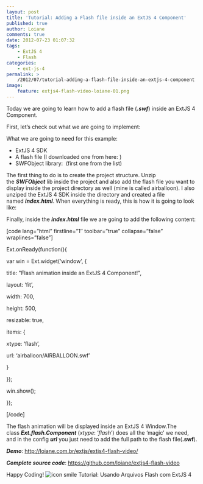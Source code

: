 ```yaml
---
layout: post
title: 'Tutorial: Adding a Flash file inside an ExtJS 4 Component'
published: true
author: Loiane
comments: true
date: 2012-07-23 01:07:32
tags:
    - ExtJS 4
    - Flash
categories:
    - ext-js-4
permalink: >
    /2012/07/tutorial-adding-a-flash-file-inside-an-extjs-4-component
image:
    feature: extjs4-flash-video-loiane-01.png
---
```

Today we are going to learn how to add a flash file (_**.swf**_) inside an ExtJS 4 Component.

First, let&#8217;s check out what we are going to implement:


  


What we are going to need for this example:

  * ExtJS 4 SDK
  * A flash file (I downloaded one from here: )
  * SWFObject library:  (first one from the list)

The first thing to do is to create the project structure. Unzip the **_SWFObject_** lib inside the project and also add the flash file you want to display inside the project directory as well (mine is called airballoon). I also unziped the ExtJS 4 SDK inside the directory and created a file named _**index.html**_. When everything is ready, this is how it is going to look like:


  


Finally, inside the _**index.html**_ file we are going to add the following content:

[code lang=&#8221;html&#8221; firstline=&#8221;1&#8243; toolbar=&#8221;true&#8221; collapse=&#8221;false&#8221; wraplines=&#8221;false&#8221;]
  

  

	  

	  



  

  

	  

	  
Ext.onReady(function(){
		  
var win = Ext.widget(&#8216;window&#8217;, {
		      
title: "Flash animation inside an ExtJS 4 Component!",
		      
layout: &#8216;fit&#8217;,
		      
width: 700,
		      
height: 500,
		      
resizable: true,
		      
items: {
		          
xtype: &#8216;flash&#8217;,
		          
url: &#8216;airballoon/AIRBALLOON.swf&#8217;
		      
}
		  
});
		  
win.show();
	  
});
	  

  

  
[/code]

The flash animation will be displayed inside an ExtJS 4 Window.The class _**Ext.flash.Component**_ (_xtype_: ‘_flash_’) does all the &#8216;magic&#8217; we need, and in the config _**url**_ you just need to add the full path to the flash file(**.swf**).

_**Demo**_: http://loiane.com.br/extjs/extjs4-flash-video/

**_Complete source code_**: https://github.com/loiane/extjs4-flash-video

Happy Coding! ![icon smile Tutorial: Usando Arquivos Flash com ExtJS 4][1]

 [1]: http://www.loiane.com/wp-includes/images/smilies/icon_smile.gif "Tutorial: Usando Arquivos Flash com ExtJS 4"